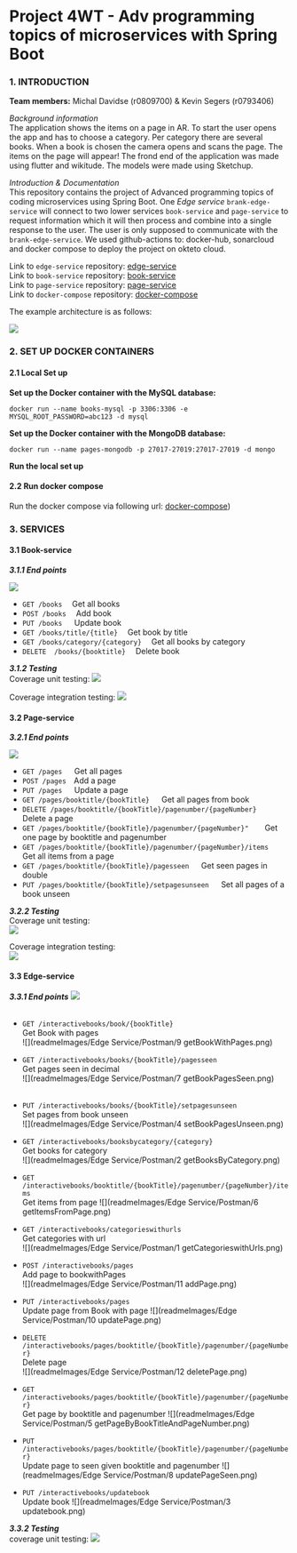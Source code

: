 # Project 4WT - Adv programming topics of microservices with Spring Boot

### 1. INTRODUCTION
**Team members:** Michal Davidse (r0809700) & Kevin Segers (r0793406)

_Background information_  
The application shows the items on a page in AR. To start the user opens the app and has to choose a category. 
Per category there are several books. When a book is chosen the camera opens and scans the page. The items on the page will appear!
The frond end of the application was made using flutter and wikitude. 
The models were made using Sketchup.

_Introduction & Documentation_  
This repository contains the project of Advanced programming topics of coding microservices using Spring Boot.
One _Edge service_ `brank-edge-service` will connect to two lower services `book-service` and `page-service` to request information which it will then process and combine into a single response to the user. 
The user is only supposed to communicate with the `brank-edge-service`.  We used github-actions to: docker-hub, sonarcloud and docker compose to deploy the project on okteto cloud.


Link to `edge-service` repository:  [edge-service](https://github.com/KevinSegers/nijntje-edge-service)   
Link to `book-service` repository:  [book-service](https://github.com/KevinSegers/nijntje-book-service)  
Link to `page-service` repository:  [page-service](https://github.com/KevinSegers/nijntje-page-service)  
Link to `docker-compose` repository:  [docker-compose](https://github.com/KevinSegers/nijntje-docker-compose) 


The example architecture is as follows:

![](readmeImages/SchemaProject.png)

### 2. SET UP DOCKER CONTAINERS

#### 2.1 Local Set up

**Set up the Docker container with the MySQL database:**

`docker run --name books-mysql -p 3306:3306 -e MYSQL_ROOT_PASSWORD=abc123 -d mysql `

**Set up the Docker container with the MongoDB database:**

`docker run --name pages-mongodb -p 27017-27019:27017-27019 -d mongo`

**Run the local set up**

#### 2.2 Run docker compose

Run the docker compose via following url: [docker-compose](https://github.com/KevinSegers/nijntje-docker-compose)) 


### 3. SERVICES
#### 3.1 Book-service

**_3.1.1 End points_**


![](readmeImages/BookSwagger.png)

+ `GET /books`&emsp; Get all books   
+ `POST /books`&emsp; Add book
+ `PUT /books` &emsp; Update book
+ `GET /books/title/{title}`&emsp; Get book by title
+ `GET /books/category/{category}`&emsp; Get all books by category
+ `DELETE  /books/{booktitle}`&emsp; Delete book   

**_3.1.2 Testing_**   
Coverage unit testing: 
![](readmeImages/Testing/BookControllerUnitTests.png)

Coverage integration testing: 
![](readmeImages/Testing/BookControllerIntegrationTests.png)



#### 3.2 Page-service

**_3.2.1 End points_**

![](readmeImages/PageSwagger.png)

+ `GET /pages` &emsp; Get all pages
+ `POST /pages`&emsp;Add a page
+ `PUT /pages` &emsp; Update a page
+ `GET /pages/booktitle/{bookTitle}` &emsp; Get all pages from book
+ `DELETE /pages/booktitle/{bookTitle}/pagenumber/{pageNumber}` &emsp; Delete a page
+ `GET /pages/booktitle/{bookTitle}/pagenumber/{pageNumber}" ` &emsp;   Get one page by booktitle and pagenumber
+ `GET /pages/booktitle/{bookTitle}/pagenumber/{pageNumber}/items` &emsp; Get all items from a page
+ `GET /pages/booktitle/{bookTitle}/pagesseen` &emsp; Get seen pages in double
+ `PUT /pages/booktitle/{bookTitle}/setpagesunseen` &emsp; Set all pages of a book unseen

**_3.2.2 Testing_**  
Coverage unit testing:  
![](readmeImages/Testing/PageControllerUnitTests.png)

Coverage integration testing:  
![](readmeImages/Testing/PageControllerIntegrationTest.png)



#### 3.3 Edge-service
**_3.3.1 End points_**
![](readmeImages/EdgeSwagger.png)  
&nbsp;
+ `GET /interactivebooks/book/{bookTitle}`   
Get Book with pages  
![](readmeImages/Edge Service/Postman/9 getBookWithPages.png)
&nbsp; 

+ `GET /interactivebooks/books/{bookTitle}/pagesseen`  
Get pages seen in decimal  
![](readmeImages/Edge Service/Postman/7 getBookPagesSeen.png)  
&nbsp;

+ `PUT /interactivebooks/books/{bookTitle}/setpagesunseen`  
  Set pages from book unseen  
  ![](readmeImages/Edge Service/Postman/4 setBookPagesUnseen.png)
  &nbsp;

+ `GET /interactivebooks/booksbycategory/{category}`  
  Get books for category  
  ![](readmeImages/Edge Service/Postman/2 getBooksByCategory.png)
  &nbsp;

+ `GET /interactivebooks/booktitle/{bookTitle}/pagenumber/{pageNumber}/items`  
  Get items from page
  ![](readmeImages/Edge Service/Postman/6 getItemsFromPage.png)
  &nbsp;

+ `GET /interactivebooks/categorieswithurls`  
Get categories with url  
![](readmeImages/Edge Service/Postman/1 getCategorieswithUrls.png)
&nbsp;

+ `POST /interactivebooks/pages`  
  Add page to bookwithPages  
  ![](readmeImages/Edge Service/Postman/11 addPage.png)
  &nbsp;

+ `PUT /interactivebooks/pages`  
  Update page from Book with page
  ![](readmeImages/Edge Service/Postman/10 updatePage.png)
  &nbsp;

+ `DELETE /interactivebooks/pages/booktitle/{bookTitle}/pagenumber/{pageNumber}`  
  Delete page  
  ![](readmeImages/Edge Service/Postman/12 deletePage.png)
  &nbsp;


+ `GET /interactivebooks/pages/booktitle/{bookTitle}/pagenumber/{pageNumber}`  
Get page by booktitle and pagenumber
![](readmeImages/Edge Service/Postman/5 getPageByBookTitleAndPageNumber.png)
&nbsp;


+ `PUT /interactivebooks/pages/booktitle/{bookTitle}/pagenumber/{pageNumber}`  
Update page to seen given booktitle and pagenumber
![](readmeImages/Edge Service/Postman/8 updatePageSeen.png)
&nbsp;

+ `PUT /interactivebooks/updatebook`  
  Update book
  ![](readmeImages/Edge Service/Postman/3 updatebook.png)
  &nbsp;

**_3.3.2 Testing_**  
coverage unit testing:
![](readmeImages/Testing/BookWithPagesUnitTests.png)

